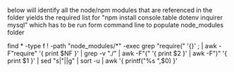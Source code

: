 
below will identify all the node/npm modules that are referenced in the folder yields the required list for "npm install console.table dotenv inquirer mysql" which has to be run form command line to populate node_modules folder

find * -type f ! -path "node_modules/*" -exec grep "require(" '{}' \;  | awk -F"require" '{ print $NF }' | grep -v "./" | awk -F"(" '{ print $2 }'  | awk -F")" '{ print $1 }'  | sed "s|\"||g" | sort -u | awk '{ printf("%s ",$0) }' 

